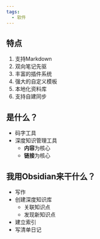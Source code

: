 ```yaml
---
tags:
  - 软件
---
```

## 特点

1. 支持Markdown
2. 双向笔记先驱
3. 丰富的插件系统
4. 强大的自定义模板
5. 本地化资料库
6. 支持自建同步
## 是什么？

- 码字工具
- 深度知识管理工具
	- **内容**为核心
	- **链接**为核心
## 我用Obsidian来干什么？

- 写作
- 创建深度知识库
	- 关联知识点
	- 发现新知识点
- 建立索引
- 写清单日记